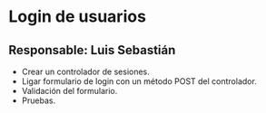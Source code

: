 # Login de usuarios

## Responsable: Luis Sebastián

* Crear un controlador de sesiones.
* Ligar formulario de login con un método POST del controlador.
* Validación del formulario.
* Pruebas.